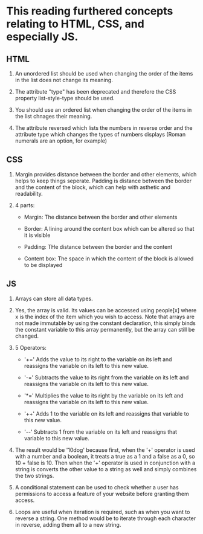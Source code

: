 # This reading furthered concepts relating to HTML, CSS, and especially JS.

## HTML

1. An unordered list should be used when changing the order of the items in the list does not change its meaning.

2. The attribute "type" has been deprecated and therefore the CSS property list-style-type should be used.

3. You should use an ordered list when changing the order of the items in the list chnages their meaning.

4. The attribute reversed which lists the numbers in reverse order and the attribute type which changes the types of numbers displays (Roman numerals are an option, for example)

## CSS

1. Margin provides distance between the border and other elements, which helps to keep things seperate. Padding is distance between the border and the content of the block, which can help with asthetic and readability.

2. 4 parts:

   * Margin: The distance between the border and other elements

   * Border: A lining around the content box which can be altered so that it is visible

   * Padding: THe distance between the border and the content

   * Content box: The space in which the content of the block is allowed to be displayed

## JS

1. Arrays can store all data types.

2. Yes, the array is valid. Its values can be accessed using people[x] where x is the index of the item which you wish to access. Note that arrays are not made immutable by using the constant declaration, this simply binds the constant variable to this array permanently, but the array can still be changed.

3. 5 Operators:

   * '+=' Adds the value to its right to the variable on its left and reassigns the variable on its left to this new value.

   * '-=' Subtracts the value to its right from the variable on its left and reassigns the variable on its left to this new value.

   * '*=' Multiplies the value to its right by the variable on its left and reassigns the variable on its left to this new value.

   * '++' Adds 1 to the variable on its left and reassigns that variable to this new value.

   * '--' Subtracts 1 from the variable on its left and reassigns that variable to this new value.

4. The result would be '10dog' because first, when the '+' operator is used with a number and a boolean, it treats a true as a 1 and a false as a 0, so 10 + false is 10. Then when the '+' operator is used in conjunction with a string is converts the other value to a string as well and simply combines the two strings.

5. A conditional statement can be used to check whether a user has permissions to access a feature of your website before granting them access.

6. Loops are useful when iteration is required, such as when you want to reverse a string. One method would be to iterate through each character in reverse, adding them all to a new string.
